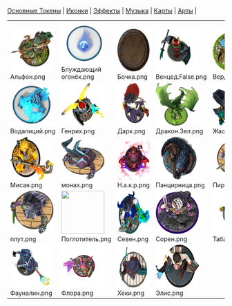 [Основные Токены](https://github.com/Kobold47/Dnd-Tokens-2/blob/main/images_mark/README.md) |
[Иконки](https://github.com/Kobold47/Dnd-Tokens-2/blob/main/images_icons/README.md) |
[Эффекты](https://github.com/Kobold47/Dnd-Tokens-2/blob/main/images_sfx/README.md) |
[Музыка](https://github.com/Kobold47/Dnd-Tokens-2/blob/main/music/) |
[Карты](https://github.com/Kobold47/Dnd-Tokens-2/blob/main/images_maps/README.md) |
[Арты](https://github.com/Kobold47/Dnd-Tokens-2/blob/main/images_arts/README.md) |
<table><tr>
<tr>
<td valign="bottom">
<img src="./Альфон.png" width="100" height="100"><br>
Альфон.png
</td>

<td valign="bottom">
<img src="./Блуждающий огонёк.png" width="100" height="100"><br>
Блуждающий огонёк.png
</td>

<td valign="bottom">
<img src="./Бочка.png" width="100" height="100"><br>
Бочка.png
</td>

<td valign="bottom">
<img src="./Венцед.False.png" width="100" height="100"><br>
Венцед.False.png
</td>

<td valign="bottom">
<img src="./ВердаСкел.png" width="100" height="100"><br>
ВердаСкел.png
</td>

<td valign="bottom">
<img src="./Вильям.png" width="100" height="100"><br>
Вильям.png
</td>

</tr>
<tr>
<td valign="bottom">
<img src="./Водалиций.png" width="100" height="100"><br>
Водалиций.png
</td>

<td valign="bottom">
<img src="./Генрих.png" width="100" height="100"><br>
Генрих.png
</td>

<td valign="bottom">
<img src="./Дарк.png" width="100" height="100"><br>
Дарк.png
</td>

<td valign="bottom">
<img src="./Дракон.Зел.png" width="100" height="100"><br>
Дракон.Зел.png
</td>

<td valign="bottom">
<img src="./Жасмин.png" width="100" height="100"><br>
Жасмин.png
</td>

<td valign="bottom">
<img src="./Зорбо.png" width="100" height="100"><br>
Зорбо.png
</td>

</tr>
<tr>
<td valign="bottom">
<img src="./Мисая.png" width="100" height="100"><br>
Мисая.png
</td>

<td valign="bottom">
<img src="./монах.png" width="100" height="100"><br>
монах.png
</td>

<td valign="bottom">
<img src="./Н.а.к.р.png" width="100" height="100"><br>
Н.а.к.р.png
</td>

<td valign="bottom">
<img src="./Панцирница.png" width="100" height="100"><br>
Панцирница.png
</td>

<td valign="bottom">
<img src="./Пират1.png" width="100" height="100"><br>
Пират1.png
</td>

<td valign="bottom">
<img src="./Пират2.png" width="100" height="100"><br>
Пират2.png
</td>

</tr>
<tr>
<td valign="bottom">
<img src="./плут.png" width="100" height="100"><br>
плут.png
</td>

<td valign="bottom">
<img src="./Поглотитель.png" width="100" height="100"><br>
Поглотитель.png
</td>

<td valign="bottom">
<img src="./Севен.png" width="100" height="100"><br>
Севен.png
</td>

<td valign="bottom">
<img src="./Сорен.png" width="100" height="100"><br>
Сорен.png
</td>

<td valign="bottom">
<img src="./Табакси.png" width="100" height="100"><br>
Табакси.png
</td>

<td valign="bottom">
<img src="./Тень.png" width="100" height="100"><br>
Тень.png
</td>

</tr>
<tr>
<td valign="bottom">
<img src="./Фауналин.png" width="100" height="100"><br>
Фауналин.png
</td>

<td valign="bottom">
<img src="./Флора.png" width="100" height="100"><br>
Флора.png
</td>

<td valign="bottom">
<img src="./Хеки.png" width="100" height="100"><br>
Хеки.png
</td>

<td valign="bottom">
<img src="./Элис.png" width="100" height="100"><br>
Элис.png
</td>

</tr></table>
